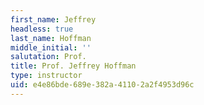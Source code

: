 ```yaml
---
first_name: Jeffrey
headless: true
last_name: Hoffman
middle_initial: ''
salutation: Prof.
title: Prof. Jeffrey Hoffman
type: instructor
uid: e4e86bde-689e-382a-4110-2a2f4953d96c
---
```


